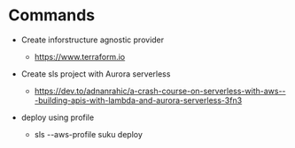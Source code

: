 # Commands

- Create inforstructure agnostic provider
  - https://www.terraform.io

- Create sls project with Aurora serverless
  - https://dev.to/adnanrahic/a-crash-course-on-serverless-with-aws---building-apis-with-lambda-and-aurora-serverless-3fn3

- deploy using profile
  - sls --aws-profile suku deploy
